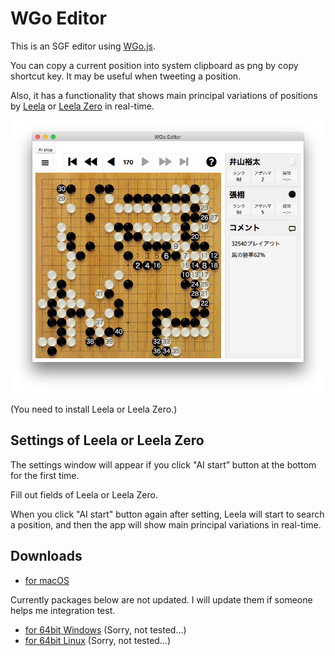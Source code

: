 # WGo Editor
This is an SGF editor using [WGo.js](http://wgo.waltheri.net/).

You can copy a current position into system clipboard as png by copy shortcut key.
It may be useful when tweeting a position.

Also, it has a functionality that shows main principal variations of positions by [Leela](https://www.sjeng.org/leela.html) or [Leela Zero](https://github.com/gcp/leela-zero) in real-time.

![スクリーンショット](screenshot.png)

(You need to install Leela or Leela Zero.)

## Settings of Leela or Leela Zero
The settings window will appear if you click "AI start” button at the bottom for the first time.

Fill out fields of Leela or Leela Zero.

When you click "AI start" button again after setting, Leela will start to search a position, and then the app will show main principal variations in real-time.

## Downloads

- [for macOS](https://github.com/y-ich/wgo-editor/releases/download/v0.2.0/wgo-editor.mac-x64.zip)

Currently packages below are not updated. I will update them if someone helps me integration test.
- [for 64bit Windows](https://github.com/y-ich/wgo-editor/releases/download/v0.1.0/wgo-editor.win-x64.zip) (Sorry, not tested…)
- [for 64bit Linux](https://github.com/y-ich/wgo-editor/releases/download/v0.1.0/wgo-editor.linux-x64.zip) (Sorry, not tested…)
